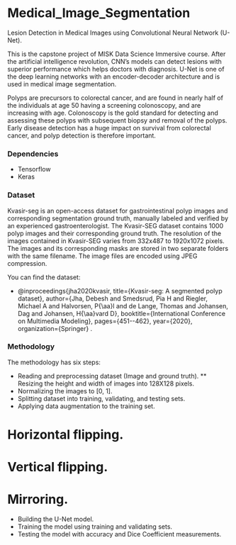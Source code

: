 # Medical_Image_Segmentation

Lesion Detection in Medical Images using Convolutional Neural Network (U-Net).

This is the capstone project of MISK Data Science Immersive course.
After the artificial intelligence revolution, CNN’s models can detect lesions with superior performance which helps doctors with diagnosis. U-Net is one of the deep learning networks with an encoder-decoder architecture and is used in medical image segmentation.

Polyps are precursors to colorectal cancer, and are found in nearly half of the individuals at age 50 having a screening colonoscopy, and are increasing with age. Colonoscopy is the gold standard for detecting and assessing these polyps with subsequent biopsy and removal of the polyps. Early disease detection has a huge impact on survival from colorectal cancer, and polyp detection is therefore important.

### Dependencies
* Tensorflow
* Keras

### Dataset
Kvasir-seg is an open-access dataset for gastrointestinal polyp images and corresponding segmentation ground truth, manually labeled and verified by an experienced gastroenterologist.
The Kvasir-SEG dataset contains 1000 polyp images and their corresponding ground truth.
The resolution of the images contained in Kvasir-SEG varies from 332x487 to 1920x1072 pixels.
The images and its corresponding masks are stored in two separate folders with the same filename.
The image files are encoded using JPEG compression.

You can find the dataset:
* @inproceedings{jha2020kvasir, title={Kvasir-seg: A segmented polyp dataset}, author={Jha, Debesh and Smedsrud, Pia H and Riegler, Michael A and Halvorsen, P{\aa}l and de Lange, Thomas and Johansen, Dag and Johansen, H{\aa}vard D}, booktitle={International Conference on Multimedia Modeling}, pages={451--462}, year={2020}, organization={Springer} .

### Methodology
The methodology has six steps:
* Reading and preprocessing dataset (Image and ground truth). 
** Resizing the height and width of images into 128X128 pixels.
* Normalizing the images to [0, 1].
* Splitting dataset into training, validating, and testing sets.
* Applying data augmentation to the training set. 
# Horizontal flipping.
# Vertical flipping.
# Mirroring.
* Building the U-Net model.
* Training the model using training and validating sets.
* Testing the model with accuracy and Dice Coefficient measurements.
